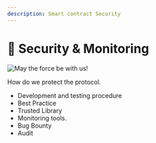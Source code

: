 ```yaml
---
description: Smart contract Security
---
```


# 🔐 Security & Monitoring

![May the force be with us!](<../.gitbook/assets/AdobeStock\_406071915 (1).jpeg>)

How do we protect the protocol.

* Development and testing procedure
* Best Practice
* Trusted Library
* Monitoring tools.
* Bug Bounty
* Audit

